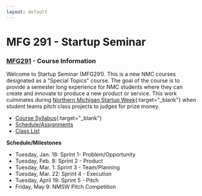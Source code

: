 ```yaml
---
layout: default
---
```


# MFG 291 - Startup Seminar

### [MFG291](../) - Course Information

Welcome to Startup Seminar (MFG291). This is a new NMC courses designated as a "Special Topics" course. The goal of the course is to provide a semester long experience for NMC students where they can create and innovate to produce a new product or service. This work culminates during [Northern Michigan Startup Week](http://nmsw.co){:target="_blank"} when student teams pitch class projects to judges for prize money.

- [Course Syllabus](MFG291.Syllabus.pdf){:target="_blank"}
- [Schedule/Assignments](schedule_assignments.html)
- [Class List](MFG291ClassList.xlsx)

**Schedule/Milestones**
- Tuesday, Jan. 18: Sprint 1- Problem/Opportunity
- Tuesday, Feb. 8: Sprint 2 - Product
- Tuesday, Mar. 1: Sprint 3 - Team/Planning
- Tuesday, Mar. 22: Sprint 4 - Execution
- Tuesday, April 19: Sprint 5 - Pitch
- Friday, May 9: NMSW Pitch Competition
